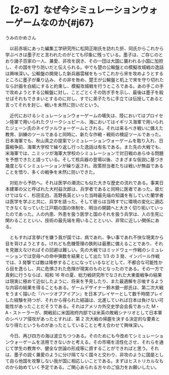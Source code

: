 # 【2-67】なぜ今シミュレーションウォーゲームなのか{#j67}

<div class="author">うみのかめさん</div>

　以前赤坂にあった編集工学研究所に松岡正剛氏を訪れた折、同氏からこれから学ぶべきは墨子だと言われたのがとても印象に残っている。墨子は、ご存じのとおり諸子百家の一人、兼愛、非攻を説き、その一団は大国に襲われる小国に加担し、その国を守り防いだと伝えられる。中でも楚の公輸盤との模擬攻城戦の逸話は興味深い。公輸盤の開発した新兵器雲梯をもってこれから宋を攻めようとするところに墨子が乗り込み、その非を咎め、楚王が公輸盤と机上で宋を守り切れたなら計画を白紙にすると約束し、模擬攻城戦を行うところである。あの手この手で攻めようとする公輸盤に対し、ことごとくその防ぎ手を示し、最後は墨子を殺せばそれもできまいとするのに対し、すでに弟子たちに手立ては伝授してあると言ってそれを封じ、戦いを未然に防いだという。

　近代におけるシミュレーションウォーゲームの嚆矢は、陸においてはプロイセン陸軍で用いられたクリークシュピール、海においてはイギリス海軍で用いられたジェーン氏のネイヴァルウォーゲームとされる。それは来るべき戦いに備えた教育、訓練のツールであると同時に、新たな作戦・戦術の検証ツールであった。日本海軍でも、秋山真之の提案でシミュレーションウォーゲームを取り入れ、日露戦争前、海軍大学校で繰り返し行った逸話は有名である。また先の大戦でも、米海軍では、ニミッツが海軍大学校のシミュレーションで対日戦のあらゆる問題を予想できたと語っている。そして核兵器の登場以後、さまざまな仮説に基づき幾度となくシミュレーションが繰り返され、政策担当者たちは戦いが無益であることを悟り、多くの戦争を未然に防いできた。

　対処から予防へ。それは医学の潮流にも似た大きな歴史の流れである。事実日本建軍の父と呼ばれた大村益次郎は、兵学者であると同時に医者であった。彼だけではなく、杉田玄白、高野長英といった当時最先端の知識を有していた蘭学者は医学を学ぶと共に、兵学を語った。そして彼らは当時すでに環境の変化に適応できなくなっていた江戸期の国の体制を、明治の開闢へと大きく切り拓いていったのであった。人の内患、外患を扱う医学と国のそれを扱う兵学は、人の生死に関わることといい、技術の最先端を用いることといい、非常に近しい関係にある。

　ともすれば言挙げを嫌う我が国では、病であれ、争い事であれ不快な現実から目を背けようとする。けれども危機管理の鉄則は最悪に備えることであり、それを見据えなければその回避は難しい。先の大戦ではミッドウェー作戦のシミュレーションでは空母への命中弾数を結果として出た 1/3 の 3 発、インパール作戦では、3 発撃てば敵は降参することになっているなどとして、不都合な可能性から目を逸らし、共に危惧された危険が現実のものとなったのである。その一方で真剣に行うならば、昭和 16 年の夏、総力戦研究所でなされた大東亜戦争の結果は現実に極めて近似したように、将来を予見したり、また最適解を示唆するような内容の結果を得ることもある。ゲームデザイナー鈴木銀一郎氏は、第二次大戦をうまく描いた『ハーツオブアイアン』を日本プレイヤーとして数千時間プレイした経験を持つが、それから得られた結論は、北進していれば日本は負けない可能性があったことだそうである。それはアメリカ外交史学会会長であった M・A・ストーラーが、開戦前に米国政府内部では米英の敗戦シナリオとして日本軍のシベリア侵攻があったとすれば、第 2 次大戦の帰趨を決する決定的な要素となり得たというものがあったとしていることと考え合わせて興味深い。

　今日、再び四方の海は波立ちつつある。そのためにも今改めてシミュレーションウォーゲームを活用できないかと考える。その市場を活性化させ、それらを通じて学生の教育や、健全な世論の形成等に資することができればと思う。それは、墨子の説く兼愛のように分け隔てなく国々と交わり、非攻のように国是として自ら他国を攻撃しない我が国に相応しいことである。まずはヒストリカルなものから始めていく予定である。ご関心あられる方々のご協力をお願いしたい。
